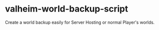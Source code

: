 # valheim-world-backup-script
Create a world backup easily for Server Hosting or normal Player's worlds.
